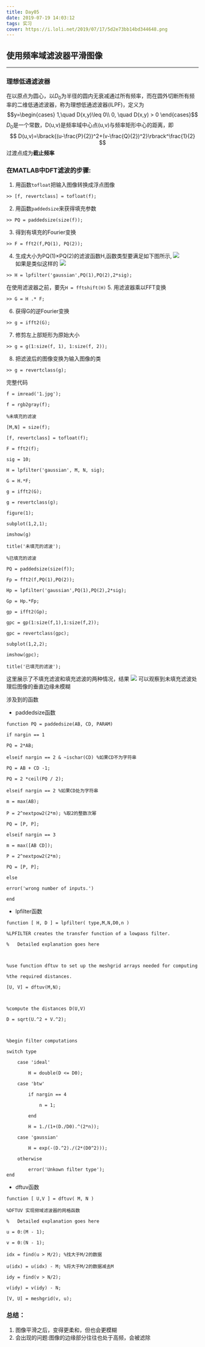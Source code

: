 ```yaml
---
title: Day05
date: 2019-07-19 14:03:12
tags: 实习
cover: https://i.loli.net/2019/07/17/5d2e73bb14bd344648.png
---
```

## 使用频率域滤波器平滑图像
----
 
### 理想低通滤波器

在以原点为圆心，以$D_0$为半径的圆内无衰减通过所有频率，而在圆外切断所有频率的二维低通滤波器，称为理想低通滤波器(ILPF)，定义为
$$y=\begin{cases}
1,\quad D(x,y)\leq 0\\
0, \quad D(x,y) > 0
\end{cases}$$
$D_0$是一个常数，D(u,v)是频率域中心点(u,v)与频率矩形中心的距离，即
$$ D(u,v)=\lbrack{(u-\frac{P}{2})^2+(v-\frac{Q}{2})^2}\rbrack^\frac{1}{2} $$
过渡点成为**截止频率**
### 在MATLAB中DFT滤波的步骤:
1. 用函数`tofloat`把输入图像转换成浮点图像
```
>> [f, revertclass] = tofloat(f);
```
2. 用函数`paddedsize`来获得填充参数
```
>> PQ = paddedsize(size(f));
```
3. 得到有填充的Fourier变换
```
>> F = fft2(f,PQ(1), PQ(2));
```
4. 生成大小为PQ(1)×PQ(2)的滤波函数H,函数类型要满足如下图所示,
![](https://i.loli.net/2019/07/19/5d318dcf343b438405.jpg)    
如果是类似这样的
![](https://i.loli.net/2019/07/19/5d318dcf4915275796.jpg)    
```
>> H = lpfilter('gaussian',PQ(1),PQ(2),2*sig);
```
在使用滤波器之前，要先`H = fftshift(H)`
5. 用滤波器乘以FFT变换
```
>> G = H .* F;
```
6. 获得G的逆Fourier变换
```
>> g = ifft2(G);
```
7. 修剪左上部矩形为原始大小
```
>> g = g(1:size(f, 1), 1:size(f, 2));
```
8. 把滤波后的图像变换为输入图像的类
```
>> g = revertclass(g);
```

完整代码
```
f = imread('1.jpg');

f = rgb2gray(f);

%未填充的滤波

[M,N] = size(f);

[f, revertclass] = tofloat(f);

F = fft2(f);

sig = 10;

H = lpfilter('gaussian', M, N, sig);

G = H.*F;

g = ifft2(G);

g = revertclass(g);

figure(1);

subplot(1,2,1);

imshow(g)

title('未填充的滤波');

%已填充的滤波

PQ = paddedsize(size(f));

Fp = fft2(f,PQ(1),PQ(2));

Hp = lpfilter('gaussian',PQ(1),PQ(2),2*sig);

Gp = Hp.*Fp;

gp = ifft2(Gp);

gpc = gp(1:size(f,1),1:size(f,2));

gpc = revertclass(gpc);

subplot(1,2,2);

imshow(gpc);

title('已填充的滤波');
```
这里展示了不填充滤波和填充滤波的两种情况，结果
![](https://i.loli.net/2019/07/19/5d318dcf1e88071166.jpg)
可以观察到未填充滤波处理后图像的垂直边缘未模糊

涉及到的函数    
- paddedsize函数
```
function PQ = paddedsize(AB, CD, PARAM)

if nargin == 1

PQ = 2*AB;

elseif nargin == 2 & ~ischar(CD) %如果CD不为字符串

PQ = AB + CD -1;

PQ = 2 *ceil(PQ / 2);

elseif nargin == 2 %如果CD处为字符串

m = max(AB);

P = 2^nextpow2(2*m); %取2的整数次幂

PQ = [P, P];

elseif nargin == 3

m = max([AB CD]);

P = 2^nextpow2(2*m);

PQ = [P, P];

else

error('wrong number of inputs.')

end
```
- lpfilter函数
```
function [ H, D ] = lpfilter( type,M,N,D0,n )

%LPFILTER creates the transfer function of a lowpass filter.

%   Detailed explanation goes here



%use function dftuv to set up the meshgrid arrays needed for computing

%the required distances.

[U, V] = dftuv(M,N);



%compute the distances D(U,V)

D = sqrt(U.^2 + V.^2);



%begin filter computations

switch type

    case 'ideal'

        H = double(D <= D0);

    case 'btw'

        if nargin == 4

            n = 1;

        end

        H = 1./(1+(D./D0).^(2*n));

    case 'gaussian'

        H = exp(-(D.^2)./(2*(D0^2)));

    otherwise

        error('Unkown filter type');
end
```
- dftuv函数
```
function [ U,V ] = dftuv( M, N )

%DFTUV 实现频域滤波器的网格函数

%   Detailed explanation goes here

u = 0:(M - 1);

v = 0:(N - 1);

idx = find(u > M/2); %找大于M/2的数据

u(idx) = u(idx) - M; %将大于M/2的数据减去M

idy = find(v > N/2);

v(idy) = v(idy) - N;

[V, U] = meshgrid(v, u);
```
### 总结：
1. 图像平滑之后，变得更柔和，但也会更模糊    
2. 会出现的问题:图像的边缘部分往往也处于高频，会被滤除
